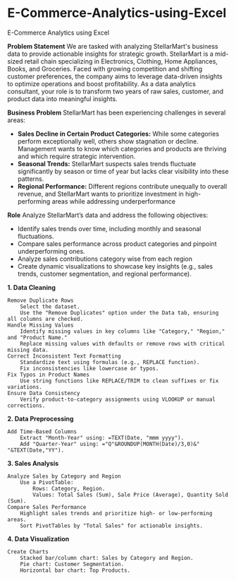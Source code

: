 # E-Commerce-Analytics-using-Excel
E-Commerce Analytics using Excel

**Problem Statement**
We are tasked with analyzing StellarMart's business data to provide actionable insights for strategic growth. StellarMart is a mid-sized retail chain specializing in Electronics, Clothing, Home Appliances, Books, and Groceries. Faced with growing competition and shifting customer preferences, the company aims to leverage data-driven insights to optimize operations and boost profitability. As a data analytics consultant, your role is to transform two years of raw sales, customer, and product data into meaningful insights.

**Business Problem**
StellarMart has been experiencing challenges in several areas:
- **Sales Decline in Certain Product Categories:** While some categories perform exceptionally well, others show stagnation or decline. Management wants to know which categories and products are thriving and which require strategic intervention.
- **Seasonal Trends:** StellarMart suspects sales trends fluctuate significantly by season or time of year but lacks clear visibility into these patterns.
- **Regional Performance:** Different regions contribute unequally to overall revenue, and StellarMart wants to prioritize investment in high-performing areas while addressing underperformance

**Role**
Analyze StellarMart’s data and address the following objectives:

- Identify sales trends over time, including monthly and seasonal fluctuations.
- Compare sales performance across product categories and pinpoint underperforming ones.
- Analyze sales contributions category wise from each region
- Create dynamic visualizations to showcase key insights (e.g., sales trends, customer segmentation, and regional performance).


**1. Data Cleaning**

    Remove Duplicate Rows
        Select the dataset.
        Use the "Remove Duplicates" option under the Data tab, ensuring all columns are checked.
    Handle Missing Values
        Identify missing values in key columns like "Category," "Region," and "Product Name."
        Replace missing values with defaults or remove rows with critical missing data.
    Correct Inconsistent Text Formatting
        Standardize text using formulas (e.g., REPLACE function).
        Fix inconsistencies like lowercase or typos.
    Fix Typos in Product Names
        Use string functions like REPLACE/TRIM to clean suffixes or fix variations.
    Ensure Data Consistency
        Verify product-to-category assignments using VLOOKUP or manual corrections.

**2. Data Preprocessing**

    Add Time-Based Columns
        Extract "Month-Year" using: =TEXT(Date, "mmm yyyy").
        Add "Quarter-Year" using: ="Q"&ROUNDUP(MONTH(Date)/3,0)&" "&TEXT(Date,"YY").

**3. Sales Analysis**

    Analyze Sales by Category and Region
        Use a PivotTable:
            Rows: Category, Region.
            Values: Total Sales (Sum), Sale Price (Average), Quantity Sold (Sum).
    Compare Sales Performance
        Highlight sales trends and prioritize high- or low-performing areas.
        Sort PivotTables by "Total Sales" for actionable insights.

**4. Data Visualization**

    Create Charts
        Stacked bar/column chart: Sales by Category and Region.
        Pie chart: Customer Segmentation.
        Horizontal bar chart: Top Products.
